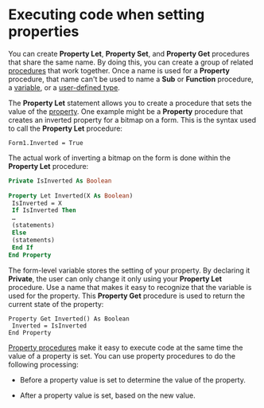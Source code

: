 
# Executing code when setting properties

You can create  **Property Let**, **Property Set**, and **Property Get** procedures that share the same name. By doing this, you can create a group of related [procedures](b8bdf64f-5920-1ae9-16d0-b26d09524a30.md) that work together. Once a name is used for a **Property** procedure, that name can't be used to name a **Sub** or **Function** procedure, a [variable](b8bdf64f-5920-1ae9-16d0-b26d09524a30.md), or a [user-defined type](b8bdf64f-5920-1ae9-16d0-b26d09524a30.md).

The  **Property Let** statement allows you to create a procedure that sets the value of the [property](b8bdf64f-5920-1ae9-16d0-b26d09524a30.md). One example might be a  **Property** procedure that creates an inverted property for a bitmap on a form. This is the syntax used to call the **Property Let** procedure:



```
Form1.Inverted = True 

```

The actual work of inverting a bitmap on the form is done within the  **Property Let** procedure:



```vb
Private IsInverted As Boolean 
 
Property Let Inverted(X As Boolean) 
 IsInverted = X 
 If IsInverted Then 
 … 
 (statements) 
 Else 
 (statements) 
 End If 
End Property 

```

The form-level variable stores the setting of your property. By declaring it  **Private**, the user can only change it only using your **Property Let** procedure. Use a name that makes it easy to recognize that the variable is used for the property.
This  **Property Get** procedure is used to return the current state of the property:



```
Property Get Inverted() As Boolean 
 Inverted = IsInverted 
End Property 

```

[Property procedures](b8bdf64f-5920-1ae9-16d0-b26d09524a30.md) make it easy to execute code at the same time the value of a property is set. You can use property procedures to do the following processing:


- Before a property value is set to determine the value of the property.
    
- After a property value is set, based on the new value.
    

